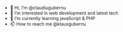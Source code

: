 - 👋 Hi, I’m @claudiugubernu
- 👀 I’m interested in web development and latest tech
- 🌱 I’m currently learning javaScript & PHP
- 📫 How to reach me @klausgubernu

<!---
claudiugubernu/claudiugubernu is a ✨ special ✨ repository because its `README.md` (this file) appears on your GitHub profile.
You can click the Preview link to take a look at your changes.
--->

